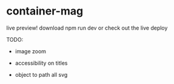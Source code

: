 # container-mag

live preview!
download npm run dev or check out the live deploy

TODO:
- image zoom
+ accessibility on titles

- object to path all svg